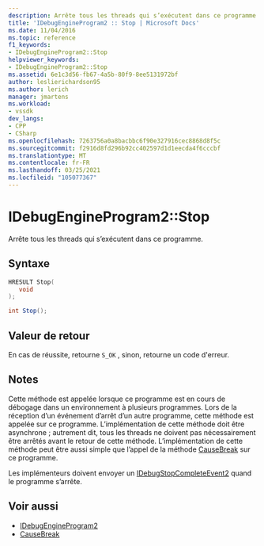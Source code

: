 ```yaml
---
description: Arrête tous les threads qui s’exécutent dans ce programme.
title: 'IDebugEngineProgram2 :: Stop | Microsoft Docs'
ms.date: 11/04/2016
ms.topic: reference
f1_keywords:
- IDebugEngineProgram2::Stop
helpviewer_keywords:
- IDebugEngineProgram2::Stop
ms.assetid: 6e1c3d56-fb67-4a5b-80f9-8ee5131972bf
author: leslierichardson95
ms.author: lerich
manager: jmartens
ms.workload:
- vssdk
dev_langs:
- CPP
- CSharp
ms.openlocfilehash: 7263756a0a8bacbbc6f90e327916cec8868d8f5c
ms.sourcegitcommit: f2916d8fd296b92cc402597d1d1eecda4f6cccbf
ms.translationtype: MT
ms.contentlocale: fr-FR
ms.lasthandoff: 03/25/2021
ms.locfileid: "105077367"
---
```

# <a name="idebugengineprogram2stop"></a>IDebugEngineProgram2::Stop
Arrête tous les threads qui s’exécutent dans ce programme.

## <a name="syntax"></a>Syntaxe

```cpp
HRESULT Stop( 
   void 
);
```

```csharp
int Stop();
```

## <a name="return-value"></a>Valeur de retour
 En cas de réussite, retourne `S_OK` , sinon, retourne un code d'erreur.

## <a name="remarks"></a>Notes
 Cette méthode est appelée lorsque ce programme est en cours de débogage dans un environnement à plusieurs programmes. Lors de la réception d’un événement d’arrêt d’un autre programme, cette méthode est appelée sur ce programme. L’implémentation de cette méthode doit être asynchrone ; autrement dit, tous les threads ne doivent pas nécessairement être arrêtés avant le retour de cette méthode. L’implémentation de cette méthode peut être aussi simple que l’appel de la méthode [CauseBreak](../../../extensibility/debugger/reference/idebugprogram2-causebreak.md) sur ce programme.

 Les implémenteurs doivent envoyer un [IDebugStopCompleteEvent2](../../../extensibility/debugger/reference/idebugstopcompleteevent2.md) quand le programme s’arrête.

## <a name="see-also"></a>Voir aussi
- [IDebugEngineProgram2](../../../extensibility/debugger/reference/idebugengineprogram2.md)
- [CauseBreak](../../../extensibility/debugger/reference/idebugprogram2-causebreak.md)
